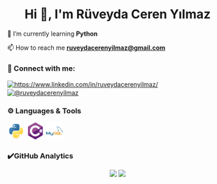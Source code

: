 <h1 align="center">Hi 👋, I'm Rüveyda Ceren Yılmaz</h1>

🌱 I’m currently learning **Python** 

📫 How to reach me **ruveydacerenyilmaz@gmail.com**

<h3 align="left"> 💬 Connect with me:</h3>
<p align="left">
<a href="https://linkedin.com/in/https://www.linkedin.com/in/ruveydacerenyilmaz/" target="blank"><img align="center" src="https://raw.githubusercontent.com/rahuldkjain/github-profile-readme-generator/master/src/images/icons/Social/linked-in-alt.svg" alt="https://www.linkedin.com/in/ruveydacerenyilmaz/" height="30" width="40" /></a>
<a href="https://medium.com/@ruveydacerenyilmaz" target="blank"><img align="center" src="https://raw.githubusercontent.com/rahuldkjain/github-profile-readme-generator/master/src/images/icons/Social/medium.svg" alt="@ruveydacerenyilmaz" height="30" width="40" /></a>
</p>

<h3 align="left"> ⚙️ Languages & Tools </h3>
  <tr style="height: 18px;">
    <td style="width: 441; height: 18px;">
      <p align="left"> 
        <img src="https://raw.githubusercontent.com/devicons/devicon/master/icons/python/python-original.svg" alt="python" width="40" height="40"/>
        <img src="https://raw.githubusercontent.com/devicons/devicon/master/icons/csharp/csharp-original.svg" alt="csharp" width="40" height="40"/>  
        <img src="https://raw.githubusercontent.com/devicons/devicon/master/icons/mysql/mysql-original-wordmark.svg" alt="mysql" width="40" height="40"/> 
      </p>
      </td>
 <h3 align="left">✔️GitHub Analytics</h3>
<p align="center" >
<img src="https://github-readme-stats.vercel.app/api?username=ruveydacerenyilmaz&count_private=true&show_icons=true&theme=dracula"/>
    <a href="https://github.com/ruveydacerenyilmaz">
      <img height="150em" align:"center" src="https://github-readme-stats-eight-theta.vercel.app/api/top-langs/?username=ruveydacerenyilmaz&layout=compact&langs_count=8&theme=algolia"/>

</p>
